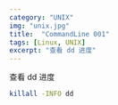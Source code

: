 ```yaml
---
category: "UNIX"
img: "unix.jpg"
title:  "CommandLine 001"
tags: [Linux, UNIX]
excerpt: "查看 dd 进度"
---
```

查看 dd 进度

```sh
killall -INFO dd
```
